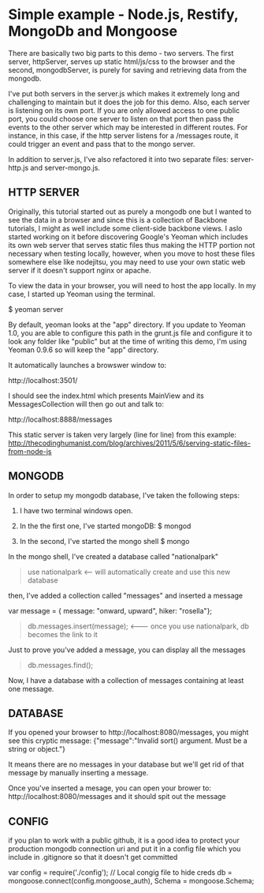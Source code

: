 # Simple example - Node.js, Restify, MongoDb and Mongoose

There are basically two big parts to this demo - two servers. The first server, httpServer, serves up static html/js/css to the 
browser and the second, mongodbServer, is purely for saving and retrieving data from the mongodb.  

I've put both servers in the server.js which makes it extremely long and challenging to maintain but it does the job for this demo. Also, each server is listening on its own port. If you are only allowed access to one public port, you could choose one server to listen on that port then pass the events to the other server which may be interested in different routes. For instance, in this case, if the http server listens for a /messages route, it could trigger an event and pass that to the mongo server. 

In addition to server.js, I've also refactored it into two separate files: server-http.js and server-mongo.js. 

## HTTP SERVER

Originally, this tutorial started out as purely a mongodb one but I wanted to see the data in a browser and since this is a collection of Backbone tutorials, I might as well include some client-side backbone views. I aslo started working on it before discovering Google's Yeoman which includes its own web server that serves static files thus making the HTTP portion not necessary when testing locally, however, when you move to host these files somewhere else like nodejitsu, you may need to use your own static web server if it doesn't support nginx or apache.    

To view the data in your browser, you will need to host the app locally. In my case, I started up Yeoman using the terminal. 

$ yeoman server

By default, yeoman looks at the "app" directory. If you update to Yeoman 1.0, you are able to configure this path in the grunt.js file and configure it to look any folder like "public" but at the time of writing this demo, I'm using Yeoman 0.9.6 so will keep the "app" directory.
 
It automatically launches a browswer window to: 

http://localhost:3501/ 

I should see the index.html which presents MainView and its MessagesCollection will then go out and talk to:  

http://localhost:8888/messages 

This static server is taken very largely (line for line) from this example: 
http://thecodinghumanist.com/blog/archives/2011/5/6/serving-static-files-from-node-js

## MONGODB

In order to setup my mongodb database, I've taken the following steps:

1. I have two terminal windows open.

2. In the the first one, I've started mongoDB: 
$ mongod

3. In the second, I've started the mongo shell
$ mongo

In the mongo shell, I've created a database called "nationalpark"

> use nationalpark <-- will automatically create and use this new database 

then, I've added a collection called "messages" and inserted a message

var message = { message: "onward, upward", hiker: "rosella"}; 

> db.messages.insert(message); <--- once you use nationalpark, db becomes the link to it

Just to prove you've added a message, you can display all the messages 

> db.messages.find();

Now, I have a database with a collection of messages containing at least one message.

## DATABASE

 If you opened your browser to http://localhost:8080/messages, you might see this cryptic message:
{"message":"Invalid sort() argument. Must be a string or object."}

It means there are no messages in your database but we'll get rid of that message by manually inserting a message.

Once you've inserted a mesage, you can open your brower to: http://localhost:8080/messages
and it should spit out the message   


## CONFIG

if you plan to work with a public github, it is a good idea to protect your production mongodb connection uri 
and put it in a config file which you include in .gitignore so that it doesn't get committed  

var config = require('./config'); // Local congig file to hide creds
db = mongoose.connect(config.mongoose_auth),
Schema = mongoose.Schema;  
